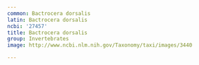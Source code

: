 ```yaml
---
common: Bactrocera dorsalis
latin: Bactrocera dorsalis
ncbi: '27457'
title: Bactrocera dorsalis
group: Invertebrates
image: http://www.ncbi.nlm.nih.gov/Taxonomy/taxi/images/3440

---
```

